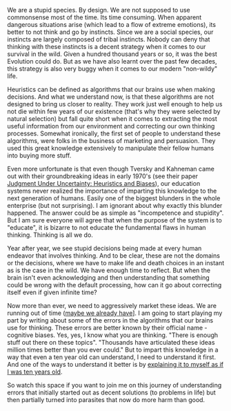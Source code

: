 We are a stupid species. By design. We are not supposed to use commonsense most of the time. Its time consuming. When apparent dangerous situations arise (which lead to a flow of extreme emotions), its better to not think and go by instincts. Since we are a social species, our instincts are largely composed of tribal instincts. Nobody can deny that thinking with these instincts is a decent strategy when it comes to our survival in the wild. Given a hundred thousand years or so, it was the best Evolution could do. But as we have also learnt over the past few decades, this strategy is also very buggy when it comes to our modern "non-wildy" life. 

Heuristics can be defined as algorithms that our brains use when making decisions. And what we understand now, is that these algorithms are not designed to bring us closer to reality. They work just well enough to help us not die  within few years of our existence (that's why they were selected by natural selection) but fall quite short when it comes to extracting the most useful information from our environment and correcting our own thinking processes. Somewhat ironically, the first set of people to understand these algorithms, were folks in the business of marketing and persuasion. They used this great knowledge extensively to manipulate their fellow humans into buying more stuff. 

Even more unfortunate is that even though Tversky and Kahneman came out with their groundbreaking ideas in early 1970's (see their paper [Judgment Under Uncertainty: Heuristics and Biases](http://psiexp.ss.uci.edu/research/teaching/Tversky_Kahneman_1974.pdf)), our education systems never realized the importance of imparting this knowledge to the next generation of humans. Easily one of the biggest blunders in the whole enterprise (but not surprising). I am ignorant about why exactly this blunder happened. The answer could be as simple as "incompetence and stupidity". But I am sure everyone will agree that when the purpose of the system is to "educate", it is bizarre to not educate the fundamental flaws in human thinking. Thinking is all we do. 

Year after year, we see stupid decisions being made at every human endeavor  that involves thinking. And to be clear, these are not the domains or the decisions, where we have to make life and death choices in an instant as is the case in the wild. We have enough time to reflect. But when the brain isn't even acknowledging and then understanding that something could be wrong with the default processing, how can it go about correcting itself even if given infinite time?  

Now more than ever, we need to aggressively market these ideas. We are running out of time ([maybe we already have](https://en.wikipedia.org/wiki/Donald_Trump)]. I am going to start playing my part by writing about some of the errors in the algorithms that our brains use for thinking. These errors are better known by their official name - cognitive biases. Yes, yes, I know what you are thinking. "There is enough stuff out there on these topics". "Thousands have articulated these ideas million times better than you ever could." But to impart this knowledge in a way that even a ten year old can understand, I need to understand it first. And one of the ways to understand it better is by [explaining it to myself as if I was ten years old](https://www.reddit.com/r/explainlikeimfive/).  

So watch this space if you want to join me on this journey of understanding errors that initially started out as decent solutions (to problems in life) but then partially turned into parasites that now do more harm than good.


